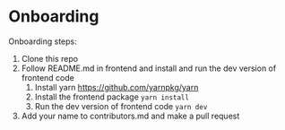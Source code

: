 # Onboarding
Onboarding steps:

1. Clone this repo
2. Follow README.md in frontend and install and run the dev version of frontend code
    1. Install yarn https://github.com/yarnpkg/yarn
    2. Install the frontend package `yarn install`
    3. Run the dev version of frontend code `yarn dev`
3. Add your name to contributors.md and make a pull request

